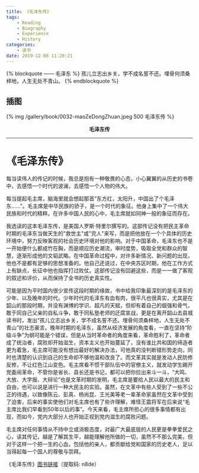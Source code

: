 ```yaml
---
title: 《毛泽东传》
tags:
	- Reading
	- Biography
	- Experience
	- History
categories:
	- 读书
date: 2019-12-08 11:20:21
---
```


{% blockquote —— 毛泽东 %}
孩儿立志出乡关，学不成名誓不还。埋骨何须桑梓地，人生无处不青山。
{% endblockquote %}

<!-- more -->

## 插图
{% img /gallery/book/0032-maoZeDongZhuan.jpeg 500 毛泽东传 %}
<p align="center"><b>毛泽东传</b></p>

-----

# 《毛泽东传》


每当读伟人的传记的时候，我总是抱有一种敬畏的心态，小心翼翼的从历史的书卷中，去感悟一个时代的波澜，去感悟一个人物的伟大。

每当提起毛主席，脑海里就会想起那首“东方红，太阳升，中国出了个毛泽东……”。毛主席是中华民族的骄子，是一个时代的象征。他身上集中了一个伟大民族和时代的精粹。在许多中国人民的心中，毛主席就如同神一般的象征而存在。

我选读的这本毛泽东传，是美国人罗斯·特里尔撰写的。这部传记没有把民主革命时期的毛泽东当做天生的"救世主"或"完人"来写，而是把他放在一个个具体的历史环境中，努力反映客观的社会历史环境对他的影响。对于中国革命，毛泽东也不是一开始便什么都成竹在胸，而是顺应历史潮流，审时度势，吸取全党和群众的智慧，逐渐形成他的文韬武略。在中国革命过程中，对许多新情况、新问题的出现，他也不是都有足够的思想准备的。他自己还说过，在中央苏区时期，他在工作方式上有缺点，长征中他也指挥打过败仗。这部传记没有回避这些，而是一一做了客观的叙述和评价，从而保持了全书的历史真实性。

可能是因为平时国内很少宣传这段时期的缘故，书中给我印象最深刻的是毛泽东的少年、以及晚年的时代。少年时代的毛泽东有血有肉，很平凡也很真实，尤其是在韶山的那段时期，并没有渊博的学识、超凡的天赋，但却有着自己的倔强和骨气，敢于同自己父亲的自私斗争，敢于同私塾老师的迂腐宣战，更是在离开韶山去县城读书时，发出“孩儿立志出乡关，学不成名誓不还。埋骨何须桑梓地，人生无处不青山”的壮志豪言。晚年时期的毛泽东，虽然从经济发展的角度看，一直在坚持“阶级斗争”为纲可能是个错误，但是从当时革命者的角度来看，革命胜利了，革命者成了统治者，腐败却开始滋生，资本主义也开始蔓延了，没有谁比共和国的缔造者更为着急，毛主席可能没有想出最好的解决办法，可他真的没判断错形势走向，同时也清楚的认识到自己的生命却不够他温和改良了。而文革其实就是发动人民防修反修，不让红色江山变色。毛主席看不惯干部队伍中的官僚主义，就发动学生踢开党委闹革命，不管你是省长、县长还是书记，都可以把你拉出来斗一斗，“大鸣、大放、大字报、大辩论”也是文革时期的发明，毛主席是要给人民以最大的民主和自由，也可以说是进行一种大民主的实验。虽然，在文革中有些人受到了一些不公正的待遇，以致像陈云、彭真、杨尚昆、王光美等老一辈革命家虽然在文革中受到了迫害，后来的事实使他们对毛主席也有了些许理解，难怪王震将军在后来说“毛主席比我们早看到50年以后的事”。今天来看，毛主席所担心的很多事情都有出现，而如今，党内大部分人也开始正视到党内滋生的腐败问题。

毛主席对任何事情从不持中立或消极态度，对最广大最底层的人民更是拳拳爱民之心，读其传记，越是了解其生平，越能理解他所做的一切，虽然不不那么完美，但对于这样一个把一生的心血，包括他的亲人，都贡献给党和国家的历史老人，足以当得起每一个国人的尊敬与崇拜。

《毛泽东传》[图书链接](https://pan.baidu.com/s/1awHOaN9c8iP0tAsBOsATrA)（提取码: n8de）